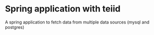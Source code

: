 # Spring application with teiid

A spring application to fetch data from multiple data sources (mysql and postgres)
